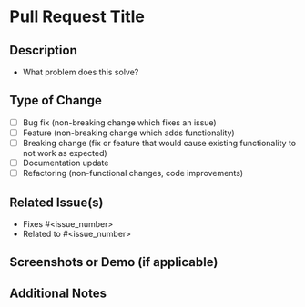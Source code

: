 # Pull Request Title
<!-- Provide a short summary of the changes in this pull request -->

## Description
<!-- Describe your changes in detail -->
- What problem does this solve?


## Type of Change
<!-- Please delete options that are not relevant -->
- [ ] Bug fix (non-breaking change which fixes an issue)
- [ ] Feature (non-breaking change which adds functionality)
- [ ] Breaking change (fix or feature that would cause existing functionality to not work as expected)
- [ ] Documentation update
- [ ] Refactoring (non-functional changes, code improvements)

## Related Issue(s)
<!-- List the issues this pull request resolves -->
- Fixes #<issue_number>
- Related to #<issue_number>

## Screenshots or Demo (if applicable)
<!-- Attach screenshots or a short demo to highlight the changes -->

## Additional Notes
<!-- Add any additional information, context, or questions here -->
